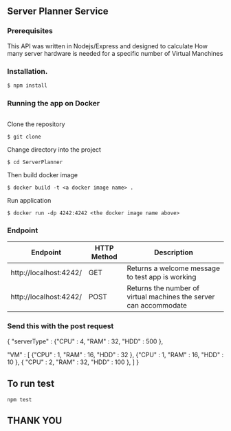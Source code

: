 ## Server Planner Service

### Prerequisites

This API was written in Nodejs/Express and designed to calculate How many server hardware is needed for a specific number of Virtual Manchines

### Installation.

```bash
$ npm install
```

### Running the app on Docker

```bash

```

Clone the repository

```
$ git clone
```

Change directory into the project

```
$ cd ServerPlanner
```

Then build docker image

```
$ docker build -t <a docker image name> .
```

Run application

```
$ docker run -dp 4242:4242 <the docker image name above>
```

### Endpoint

| Endpoint               | HTTP Method | Description                                                       |
| ---------------------- | ----------- | ----------------------------------------------------------------- |
| http://localhost:4242/ | GET         | Returns a welcome message to test app is working                  |
| http://localhost:4242/ | POST        | Returns the number of virtual machines the server can accommodate |

### Send this with the post request

{
"serverType" : {"CPU" : 4, "RAM" : 32, "HDD" : 500 },

"VM" : [
{"CPU" : 1, "RAM" : 16, "HDD" : 32 },
{"CPU" : 1, "RAM" : 16, "HDD" : 10 },
{ "CPU" : 2, "RAM" : 32, "HDD" : 100 },
]
}

## To run test

`npm test`

## THANK YOU
